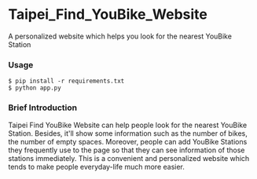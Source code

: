 # Taipei_Find_YouBike_Website
A personalized website which helps you look for the nearest YouBike Station

### Usage
```
$ pip install -r requirements.txt
$ python app.py
```
### Brief Introduction
Taipei Find YouBike Website can help people look for the nearest YouBike Station. Besides, it'll show some information such as the number of bikes, the number of empty spaces. Moreover, people can add YouBike Stations they frequently use to the page so that they can see information of those stations immediately. This is a convenient and personalized website which tends to make people everyday-life much more easier.
